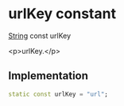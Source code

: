 


# urlKey constant







[String](https:api.flutter.dev/flutter/dart-core/String-class.html) const urlKey
  




\<p\>urlKey.\</p\>



## Implementation

```dart
static const urlKey = "url";
```







